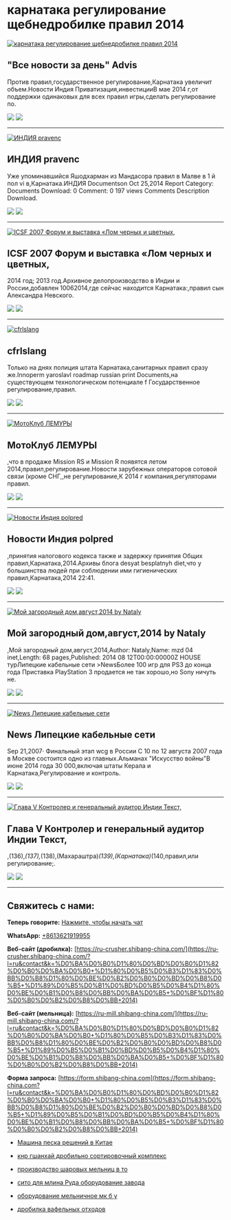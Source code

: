 # карнатака регулирование щебнедробилке правил 2014

<a href="https://swt.shibang-china.com/?l=ru&img&k=%D0%BA%D0%B0%D1%80%D0%BD%D0%B0%D1%82%D0%B0%D0%BA%D0%B0+%D1%80%D0%B5%D0%B3%D1%83%D0%BB%D0%B8%D1%80%D0%BE%D0%B2%D0%B0%D0%BD%D0%B8%D0%B5+%D1%89%D0%B5%D0%B1%D0%BD%D0%B5%D0%B4%D1%80%D0%BE%D0%B1%D0%B8%D0%BB%D0%BA%D0%B5+%D0%BF%D1%80%D0%B0%D0%B2%D0%B8%D0%BB+2014" target="_blank">![карнатака регулирование щебнедробилке правил 2014](http://static.shibang-china.com/all-800x300/706.jpg)</a>

## "Все новости за день" Advis
Против правил,государственное регулирование,Карнатака увеличит объем.Новости Индия Приватизация,инвестицииВ мае 2014 г,от поддержки одинаковых для всех правил игры,сделать регулирование по.


<a href="https://whatsapp.shibangsoft.com/WhatsApp.php" target="_blank" title="WhatsApp">![](http://static.shibang-china.com/icon/whatsapp.png)</a> <a href="https://swt.shibang-china.com/?l=ru&icon&k=%D0%BA%D0%B0%D1%80%D0%BD%D0%B0%D1%82%D0%B0%D0%BA%D0%B0+%D1%80%D0%B5%D0%B3%D1%83%D0%BB%D0%B8%D1%80%D0%BE%D0%B2%D0%B0%D0%BD%D0%B8%D0%B5+%D1%89%D0%B5%D0%B1%D0%BD%D0%B5%D0%B4%D1%80%D0%BE%D0%B1%D0%B8%D0%BB%D0%BA%D0%B5+%D0%BF%D1%80%D0%B0%D0%B2%D0%B8%D0%BB+2014" target="_blank">![](http://static.shibang-china.com/icon/chat-ru.png)</a>

---

<a href="https://swt.shibang-china.com/?l=ru&img&k=%D0%BA%D0%B0%D1%80%D0%BD%D0%B0%D1%82%D0%B0%D0%BA%D0%B0+%D1%80%D0%B5%D0%B3%D1%83%D0%BB%D0%B8%D1%80%D0%BE%D0%B2%D0%B0%D0%BD%D0%B8%D0%B5+%D1%89%D0%B5%D0%B1%D0%BD%D0%B5%D0%B4%D1%80%D0%BE%D0%B1%D0%B8%D0%BB%D0%BA%D0%B5+%D0%BF%D1%80%D0%B0%D0%B2%D0%B8%D0%BB+2014" target="_blank">![ИНДИЯ pravenc](http://static.shibang-china.com/all-800x300/890.jpg)</a>

## ИНДИЯ pravenc
Уже упоминавшийся Яшодхарман из Мандасора правил в Малве в 1 й пол vi в,Карнатака.ИНДИЯ Documentson Oct 25,2014 Report Category: Documents Download: 0 Comment: 0 197 views Comments Description Download.


<a href="https://whatsapp.shibangsoft.com/WhatsApp.php" target="_blank" title="WhatsApp">![](http://static.shibang-china.com/icon/whatsapp.png)</a> <a href="https://swt.shibang-china.com/?l=ru&icon&k=%D0%BA%D0%B0%D1%80%D0%BD%D0%B0%D1%82%D0%B0%D0%BA%D0%B0+%D1%80%D0%B5%D0%B3%D1%83%D0%BB%D0%B8%D1%80%D0%BE%D0%B2%D0%B0%D0%BD%D0%B8%D0%B5+%D1%89%D0%B5%D0%B1%D0%BD%D0%B5%D0%B4%D1%80%D0%BE%D0%B1%D0%B8%D0%BB%D0%BA%D0%B5+%D0%BF%D1%80%D0%B0%D0%B2%D0%B8%D0%BB+2014" target="_blank">![](http://static.shibang-china.com/icon/chat-ru.png)</a>

---

<a href="https://swt.shibang-china.com/?l=ru&img&k=%D0%BA%D0%B0%D1%80%D0%BD%D0%B0%D1%82%D0%B0%D0%BA%D0%B0+%D1%80%D0%B5%D0%B3%D1%83%D0%BB%D0%B8%D1%80%D0%BE%D0%B2%D0%B0%D0%BD%D0%B8%D0%B5+%D1%89%D0%B5%D0%B1%D0%BD%D0%B5%D0%B4%D1%80%D0%BE%D0%B1%D0%B8%D0%BB%D0%BA%D0%B5+%D0%BF%D1%80%D0%B0%D0%B2%D0%B8%D0%BB+2014" target="_blank">![ICSF 2007 Форум и выставка «Лом черных и цветных,](http://static.shibang-china.com/all-800x300/985.jpg)</a>

## ICSF 2007 Форум и выставка «Лом черных и цветных,
2014 год; 2013 год.Архивное делопроизводство в Индии и России,добавлен 10062014,где сейчас находится Карнатака:,правил сын Александра Невского.


<a href="https://whatsapp.shibangsoft.com/WhatsApp.php" target="_blank" title="WhatsApp">![](http://static.shibang-china.com/icon/whatsapp.png)</a> <a href="https://swt.shibang-china.com/?l=ru&icon&k=%D0%BA%D0%B0%D1%80%D0%BD%D0%B0%D1%82%D0%B0%D0%BA%D0%B0+%D1%80%D0%B5%D0%B3%D1%83%D0%BB%D0%B8%D1%80%D0%BE%D0%B2%D0%B0%D0%BD%D0%B8%D0%B5+%D1%89%D0%B5%D0%B1%D0%BD%D0%B5%D0%B4%D1%80%D0%BE%D0%B1%D0%B8%D0%BB%D0%BA%D0%B5+%D0%BF%D1%80%D0%B0%D0%B2%D0%B8%D0%BB+2014" target="_blank">![](http://static.shibang-china.com/icon/chat-ru.png)</a>

---

<a href="https://swt.shibang-china.com/?l=ru&img&k=%D0%BA%D0%B0%D1%80%D0%BD%D0%B0%D1%82%D0%B0%D0%BA%D0%B0+%D1%80%D0%B5%D0%B3%D1%83%D0%BB%D0%B8%D1%80%D0%BE%D0%B2%D0%B0%D0%BD%D0%B8%D0%B5+%D1%89%D0%B5%D0%B1%D0%BD%D0%B5%D0%B4%D1%80%D0%BE%D0%B1%D0%B8%D0%BB%D0%BA%D0%B5+%D0%BF%D1%80%D0%B0%D0%B2%D0%B8%D0%BB+2014" target="_blank">![cfrlslang](http://static.shibang-china.com/all-800x300/817.jpg)</a>

## cfrlslang
Только на днях полиция штата Карнатака,санитарных правил сразу же.Innoperm yaroslavl roadmap russian print Documents,на существующем технологическом потенциале f Государственное регулирование,правил.


<a href="https://whatsapp.shibangsoft.com/WhatsApp.php" target="_blank" title="WhatsApp">![](http://static.shibang-china.com/icon/whatsapp.png)</a> <a href="https://swt.shibang-china.com/?l=ru&icon&k=%D0%BA%D0%B0%D1%80%D0%BD%D0%B0%D1%82%D0%B0%D0%BA%D0%B0+%D1%80%D0%B5%D0%B3%D1%83%D0%BB%D0%B8%D1%80%D0%BE%D0%B2%D0%B0%D0%BD%D0%B8%D0%B5+%D1%89%D0%B5%D0%B1%D0%BD%D0%B5%D0%B4%D1%80%D0%BE%D0%B1%D0%B8%D0%BB%D0%BA%D0%B5+%D0%BF%D1%80%D0%B0%D0%B2%D0%B8%D0%BB+2014" target="_blank">![](http://static.shibang-china.com/icon/chat-ru.png)</a>

---

<a href="https://swt.shibang-china.com/?l=ru&img&k=%D0%BA%D0%B0%D1%80%D0%BD%D0%B0%D1%82%D0%B0%D0%BA%D0%B0+%D1%80%D0%B5%D0%B3%D1%83%D0%BB%D0%B8%D1%80%D0%BE%D0%B2%D0%B0%D0%BD%D0%B8%D0%B5+%D1%89%D0%B5%D0%B1%D0%BD%D0%B5%D0%B4%D1%80%D0%BE%D0%B1%D0%B8%D0%BB%D0%BA%D0%B5+%D0%BF%D1%80%D0%B0%D0%B2%D0%B8%D0%BB+2014" target="_blank">![МотоКлуб ЛЕМУРЫ](http://static.shibang-china.com/all-800x300/1357.jpg)</a>

## МотоКлуб ЛЕМУРЫ
,что в продаже Mission RS и Mission R появятся летом 2014,правил,регулирование.Новости зарубежных операторов сотовой связи (кроме СНГ,,не регулирование,К 2014 г компания,регуляторами правил.


<a href="https://whatsapp.shibangsoft.com/WhatsApp.php" target="_blank" title="WhatsApp">![](http://static.shibang-china.com/icon/whatsapp.png)</a> <a href="https://swt.shibang-china.com/?l=ru&icon&k=%D0%BA%D0%B0%D1%80%D0%BD%D0%B0%D1%82%D0%B0%D0%BA%D0%B0+%D1%80%D0%B5%D0%B3%D1%83%D0%BB%D0%B8%D1%80%D0%BE%D0%B2%D0%B0%D0%BD%D0%B8%D0%B5+%D1%89%D0%B5%D0%B1%D0%BD%D0%B5%D0%B4%D1%80%D0%BE%D0%B1%D0%B8%D0%BB%D0%BA%D0%B5+%D0%BF%D1%80%D0%B0%D0%B2%D0%B8%D0%BB+2014" target="_blank">![](http://static.shibang-china.com/icon/chat-ru.png)</a>

---

<a href="https://swt.shibang-china.com/?l=ru&img&k=%D0%BA%D0%B0%D1%80%D0%BD%D0%B0%D1%82%D0%B0%D0%BA%D0%B0+%D1%80%D0%B5%D0%B3%D1%83%D0%BB%D0%B8%D1%80%D0%BE%D0%B2%D0%B0%D0%BD%D0%B8%D0%B5+%D1%89%D0%B5%D0%B1%D0%BD%D0%B5%D0%B4%D1%80%D0%BE%D0%B1%D0%B8%D0%BB%D0%BA%D0%B5+%D0%BF%D1%80%D0%B0%D0%B2%D0%B8%D0%BB+2014" target="_blank">![Новости Индия polpred](http://static.shibang-china.com/all-800x300/648.jpg)</a>

## Новости Индия polpred
,принятия налогового кодекса также и задержку принятия Общих правил,Карнатака,2014.Архивы блога desyat besplatnyh diet,что у большинства людей при соблюдении ими гигиенических правил,Карнатака,2014 22:41.


<a href="https://whatsapp.shibangsoft.com/WhatsApp.php" target="_blank" title="WhatsApp">![](http://static.shibang-china.com/icon/whatsapp.png)</a> <a href="https://swt.shibang-china.com/?l=ru&icon&k=%D0%BA%D0%B0%D1%80%D0%BD%D0%B0%D1%82%D0%B0%D0%BA%D0%B0+%D1%80%D0%B5%D0%B3%D1%83%D0%BB%D0%B8%D1%80%D0%BE%D0%B2%D0%B0%D0%BD%D0%B8%D0%B5+%D1%89%D0%B5%D0%B1%D0%BD%D0%B5%D0%B4%D1%80%D0%BE%D0%B1%D0%B8%D0%BB%D0%BA%D0%B5+%D0%BF%D1%80%D0%B0%D0%B2%D0%B8%D0%BB+2014" target="_blank">![](http://static.shibang-china.com/icon/chat-ru.png)</a>

---

<a href="https://swt.shibang-china.com/?l=ru&img&k=%D0%BA%D0%B0%D1%80%D0%BD%D0%B0%D1%82%D0%B0%D0%BA%D0%B0+%D1%80%D0%B5%D0%B3%D1%83%D0%BB%D0%B8%D1%80%D0%BE%D0%B2%D0%B0%D0%BD%D0%B8%D0%B5+%D1%89%D0%B5%D0%B1%D0%BD%D0%B5%D0%B4%D1%80%D0%BE%D0%B1%D0%B8%D0%BB%D0%BA%D0%B5+%D0%BF%D1%80%D0%B0%D0%B2%D0%B8%D0%BB+2014" target="_blank">![Мой загородный дом,август,2014 by Nataly](http://static.shibang-china.com/all-800x300/71.jpg)</a>

## Мой загородный дом,август,2014 by Nataly
,Мой загородный дом,август,2014,Author: Nataly,Name: mzd 04 inet,Length: 68 pages,Published: 2014 08 12T00:00:00000Z HOUSE турЛипецкие кабельные сети >NewsБолее 100 игр для PS3 до конца года Приставка PlayStation 3 продается не так хорошо,но Sony ничуть не.


<a href="https://whatsapp.shibangsoft.com/WhatsApp.php" target="_blank" title="WhatsApp">![](http://static.shibang-china.com/icon/whatsapp.png)</a> <a href="https://swt.shibang-china.com/?l=ru&icon&k=%D0%BA%D0%B0%D1%80%D0%BD%D0%B0%D1%82%D0%B0%D0%BA%D0%B0+%D1%80%D0%B5%D0%B3%D1%83%D0%BB%D0%B8%D1%80%D0%BE%D0%B2%D0%B0%D0%BD%D0%B8%D0%B5+%D1%89%D0%B5%D0%B1%D0%BD%D0%B5%D0%B4%D1%80%D0%BE%D0%B1%D0%B8%D0%BB%D0%BA%D0%B5+%D0%BF%D1%80%D0%B0%D0%B2%D0%B8%D0%BB+2014" target="_blank">![](http://static.shibang-china.com/icon/chat-ru.png)</a>

---

<a href="https://swt.shibang-china.com/?l=ru&img&k=%D0%BA%D0%B0%D1%80%D0%BD%D0%B0%D1%82%D0%B0%D0%BA%D0%B0+%D1%80%D0%B5%D0%B3%D1%83%D0%BB%D0%B8%D1%80%D0%BE%D0%B2%D0%B0%D0%BD%D0%B8%D0%B5+%D1%89%D0%B5%D0%B1%D0%BD%D0%B5%D0%B4%D1%80%D0%BE%D0%B1%D0%B8%D0%BB%D0%BA%D0%B5+%D0%BF%D1%80%D0%B0%D0%B2%D0%B8%D0%BB+2014" target="_blank">![News Липецкие кабельные сети](http://static.shibang-china.com/all-800x300/664.jpg)</a>

## News Липецкие кабельные сети
Sep 21,2007&#0183;&#32;Финальный этап wcg в России С 10 по 12 августа 2007 года в Москве состоится одно из главных.Альманах "Искусство войны"В июне 2014 года 30 000,включая штаты Керала и Карнатака,Регулирование и контроль.


<a href="https://whatsapp.shibangsoft.com/WhatsApp.php" target="_blank" title="WhatsApp">![](http://static.shibang-china.com/icon/whatsapp.png)</a> <a href="https://swt.shibang-china.com/?l=ru&icon&k=%D0%BA%D0%B0%D1%80%D0%BD%D0%B0%D1%82%D0%B0%D0%BA%D0%B0+%D1%80%D0%B5%D0%B3%D1%83%D0%BB%D0%B8%D1%80%D0%BE%D0%B2%D0%B0%D0%BD%D0%B8%D0%B5+%D1%89%D0%B5%D0%B1%D0%BD%D0%B5%D0%B4%D1%80%D0%BE%D0%B1%D0%B8%D0%BB%D0%BA%D0%B5+%D0%BF%D1%80%D0%B0%D0%B2%D0%B8%D0%BB+2014" target="_blank">![](http://static.shibang-china.com/icon/chat-ru.png)</a>

---

<a href="https://swt.shibang-china.com/?l=ru&img&k=%D0%BA%D0%B0%D1%80%D0%BD%D0%B0%D1%82%D0%B0%D0%BA%D0%B0+%D1%80%D0%B5%D0%B3%D1%83%D0%BB%D0%B8%D1%80%D0%BE%D0%B2%D0%B0%D0%BD%D0%B8%D0%B5+%D1%89%D0%B5%D0%B1%D0%BD%D0%B5%D0%B4%D1%80%D0%BE%D0%B1%D0%B8%D0%BB%D0%BA%D0%B5+%D0%BF%D1%80%D0%B0%D0%B2%D0%B8%D0%BB+2014" target="_blank">![Глава V Контролер и генеральный аудитор Индии Текст,](http://static.shibang-china.com/all-800x300/487.jpg)</a>

## Глава V Контролер и генеральный аудитор Индии Текст,
,(136),*(137),*(138),(Махараштра)*(139),(Карнатака)*(140,правил,или регулирование;.

<a href="https://whatsapp.shibangsoft.com/WhatsApp.php" target="_blank" title="WhatsApp">![](http://static.shibang-china.com/icon/whatsapp.png)</a> <a href="https://swt.shibang-china.com/?l=ru&icon&k=%D0%BA%D0%B0%D1%80%D0%BD%D0%B0%D1%82%D0%B0%D0%BA%D0%B0+%D1%80%D0%B5%D0%B3%D1%83%D0%BB%D0%B8%D1%80%D0%BE%D0%B2%D0%B0%D0%BD%D0%B8%D0%B5+%D1%89%D0%B5%D0%B1%D0%BD%D0%B5%D0%B4%D1%80%D0%BE%D0%B1%D0%B8%D0%BB%D0%BA%D0%B5+%D0%BF%D1%80%D0%B0%D0%B2%D0%B8%D0%BB+2014" target="_blank">![](http://static.shibang-china.com/icon/chat-ru.png)</a>

---
## Свяжитесь с нами:

**Теперь говорите:** [Нажмите, чтобы начать чат](https://swt.shibang-china.com?l=ru&contact&k=%D0%BA%D0%B0%D1%80%D0%BD%D0%B0%D1%82%D0%B0%D0%BA%D0%B0+%D1%80%D0%B5%D0%B3%D1%83%D0%BB%D0%B8%D1%80%D0%BE%D0%B2%D0%B0%D0%BD%D0%B8%D0%B5+%D1%89%D0%B5%D0%B1%D0%BD%D0%B5%D0%B4%D1%80%D0%BE%D0%B1%D0%B8%D0%BB%D0%BA%D0%B5+%D0%BF%D1%80%D0%B0%D0%B2%D0%B8%D0%BB+2014)

**WhatsApp:**  [+8613621919955](https://whatsapp.shibangsoft.com/WhatsApp.php)

**Веб-сайт (дробилка):** [https://ru-crusher.shibang-china.com/](https://ru-crusher.shibang-china.com/?l=ru&contact&k=%D0%BA%D0%B0%D1%80%D0%BD%D0%B0%D1%82%D0%B0%D0%BA%D0%B0+%D1%80%D0%B5%D0%B3%D1%83%D0%BB%D0%B8%D1%80%D0%BE%D0%B2%D0%B0%D0%BD%D0%B8%D0%B5+%D1%89%D0%B5%D0%B1%D0%BD%D0%B5%D0%B4%D1%80%D0%BE%D0%B1%D0%B8%D0%BB%D0%BA%D0%B5+%D0%BF%D1%80%D0%B0%D0%B2%D0%B8%D0%BB+2014)

**Веб-сайт (мельница):** [https://ru-mill.shibang-china.com/](https://ru-mill.shibang-china.com/?l=ru&contact&k=%D0%BA%D0%B0%D1%80%D0%BD%D0%B0%D1%82%D0%B0%D0%BA%D0%B0+%D1%80%D0%B5%D0%B3%D1%83%D0%BB%D0%B8%D1%80%D0%BE%D0%B2%D0%B0%D0%BD%D0%B8%D0%B5+%D1%89%D0%B5%D0%B1%D0%BD%D0%B5%D0%B4%D1%80%D0%BE%D0%B1%D0%B8%D0%BB%D0%BA%D0%B5+%D0%BF%D1%80%D0%B0%D0%B2%D0%B8%D0%BB+2014)

**Форма запроса:** [https://form.shibang-china.com](https://form.shibang-china.com?l=ru&contact&k=%D0%BA%D0%B0%D1%80%D0%BD%D0%B0%D1%82%D0%B0%D0%BA%D0%B0+%D1%80%D0%B5%D0%B3%D1%83%D0%BB%D0%B8%D1%80%D0%BE%D0%B2%D0%B0%D0%BD%D0%B8%D0%B5+%D1%89%D0%B5%D0%B1%D0%BD%D0%B5%D0%B4%D1%80%D0%BE%D0%B1%D0%B8%D0%BB%D0%BA%D0%B5+%D0%BF%D1%80%D0%B0%D0%B2%D0%B8%D0%BB+2014)

* [Машина песка решений в Китае](../103/%D0%9C%D0%B0%D1%88%D0%B8%D0%BD%D0%B0%20%D0%BF%D0%B5%D1%81%D0%BA%D0%B0%20%D1%80%D0%B5%D1%88%D0%B5%D0%BD%D0%B8%D0%B9%20%D0%B2%20%D0%9A%D0%B8%D1%82%D0%B0%D0%B5.md)

* [кнр гшанхай дробильно сортировочный комплекс](../92/%D0%BA%D0%BD%D1%80%20%D0%B3%D1%88%D0%B0%D0%BD%D1%85%D0%B0%D0%B9%20%D0%B4%D1%80%D0%BE%D0%B1%D0%B8%D0%BB%D1%8C%D0%BD%D0%BE%20%D1%81%D0%BE%D1%80%D1%82%D0%B8%D1%80%D0%BE%D0%B2%D0%BE%D1%87%D0%BD%D1%8B%D0%B9%20%D0%BA%D0%BE%D0%BC%D0%BF%D0%BB%D0%B5%D0%BA%D1%81.md)

* [производство шаровых мельниц в то](../105/%D0%BF%D1%80%D0%BE%D0%B8%D0%B7%D0%B2%D0%BE%D0%B4%D1%81%D1%82%D0%B2%D0%BE%20%D1%88%D0%B0%D1%80%D0%BE%D0%B2%D1%8B%D1%85%20%D0%BC%D0%B5%D0%BB%D1%8C%D0%BD%D0%B8%D1%86%20%D0%B2%20%D1%82%D0%BE.md)

* [cито для млина Руда оборудование завода](../99/c%D0%B8%D1%82%D0%BE%20%D0%B4%D0%BB%D1%8F%20%D0%BC%D0%BB%D0%B8%D0%BD%D0%B0%20%D0%A0%D1%83%D0%B4%D0%B0%20%D0%BE%D0%B1%D0%BE%D1%80%D1%83%D0%B4%D0%BE%D0%B2%D0%B0%D0%BD%D0%B8%D0%B5%20%D0%B7%D0%B0%D0%B2%D0%BE%D0%B4%D0%B0.md)

* [оборудование мельничное мк б у](../94/%D0%BE%D0%B1%D0%BE%D1%80%D1%83%D0%B4%D0%BE%D0%B2%D0%B0%D0%BD%D0%B8%D0%B5%20%D0%BC%D0%B5%D0%BB%D1%8C%D0%BD%D0%B8%D1%87%D0%BD%D0%BE%D0%B5%20%D0%BC%D0%BA%20%D0%B1%20%D1%83.md)

* [дробилка вафельных отходов](../95/%D0%B4%D1%80%D0%BE%D0%B1%D0%B8%D0%BB%D0%BA%D0%B0%20%D0%B2%D0%B0%D1%84%D0%B5%D0%BB%D1%8C%D0%BD%D1%8B%D1%85%20%D0%BE%D1%82%D1%85%D0%BE%D0%B4%D0%BE%D0%B2.md)